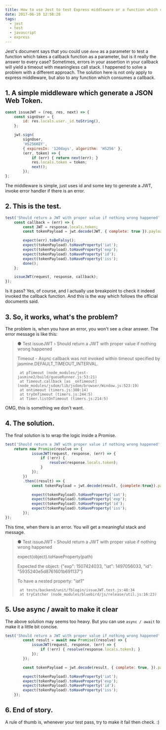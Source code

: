 ```yaml
---
title: How to use Jest to test Express middleware or a function which consumes a callback?
date: 2017-06-10 12:58:28
tags:
  - jest
  - test
  - javascript
  - express
---
```


Jest's document says that you could use `done` as a parameter to test a function which takes a callback function as a parameter, but is it really the answer to every case? Sometimes, errors in your assertion in your callback will yield a timeout with meaningless call stack. I happened to solve a problem with a different approach. The solution here is not only apply to express middleware, but also to any function which consumes a callback.

<!--more-->

## 1. A simple middleware which generate a JSON Web Token.

```javascript
const issueJWT = (req, res, next) => {
    const signUser = {
        id: res.locals.user._id.toString(),
    };

    jwt.sign( 
        signUser, 
        'HS256KEY', 
        { expiresIn: '120days', algorithm: 'HS256' },
        (err, token) => {
            if (err) { return next(err); }
            res.locals.token = token;
            next();
        });
};
```

The middleware is simple, just uses id and some key to generate a JWT, invoke error handler if there is an error. 

## 2. This is the test.

```javascript
test('Should return a JWT with proper value if nothing wrong happened', (done) => {
    const callback = (err) => {
        const JWT = response.locals.token;
        const tokenPayload = jwt.decode(JWT, { complete: true }).payload;

        expect(err).toBeFalsy();
        expect(tokenPayload).toHaveProperty('iat');
        expect(tokenPayload).toHaveProperty('exp');
        expect(tokenPayload).toHaveProperty('id');
        expect(tokenPayload).toHaveProperty('iss');
        done();
    };

    issueJWT(request, response, callback);
});
```

Is it pass? Yes, of course, and I actually use breakpoint to check it indeed invoked the callback function. And this is the way which follows the official documents said.

## 3. So, it works, what's the problem?

The problem is, when you have an error, you won't see a clear answer. The error message is like this:

>● Test issueJWT › Should return a JWT with proper value if nothing wrong happened
>
>    Timeout - Async callback was not invoked within timeout specified by jasmine.DEFAULT_TIMEOUT_INTERVAL.
>
>      at pTimeout (node_modules/jest-jasmine2/build/queueRunner.js:53:21)
>      at Timeout.callback [as _onTimeout] (node_modules/jsdom/lib/jsdom/browser/Window.js:523:19)
>      at ontimeout (timers.js:380:14)
>      at tryOnTimeout (timers.js:244:5)
>      at Timer.listOnTimeout (timers.js:214:5)

OMG, this is something we don't want.

## 4. The solution.

The final solution is to wrap the logic inside a Promise.

```javascript
test('Should return a JWT with proper value if nothing wrong happened', () => {
    return new Promise(resolve => {
            issueJWT(request, response, (err) => {
                if (!err) {
                    resolve(response.locals.token);
                }
            });
        })
        .then((result) => {
            const tokenPayload = jwt.decode(result, {complete:true}).payload;

            expect(tokenPayload).toHaveProperty('iat');
            expect(tokenPayload).toHaveProperty('exp');
            expect(tokenPayload).toHaveProperty('id');
            expect(tokenPayload).toHaveProperty('iss');
        });
});
```

This time, when there is an error. You will get a meaningful stack and message.

 >● Test issueJWT › Should return a JWT with proper value if nothing wrong happened
>
>    expect(object).toHaveProperty(path)
>
>    Expected the object:
>      {"exp": 1507424033, "iat": 1497056033, "id": "5935240e5d8761601b691137"}
>
>    To have a nested property:
>      "iat1"
>
>
>      at tests/backend/unit/fblogin/issueJWT.test.js:48:34
>      at tryCatcher (node_modules/bluebird/js/release/util.js:16:23)

## 5. Use async / await to make it clear
The above solution may seems too heavy. But you can use `async / await` to make it a little bit concise.

```javascript
test('Should return a JWT with proper value if nothing wrong happened', async () => {
        const result = await new Promise((resolve) => {
            issueJWT(request, response, (err) => {
                if (!err) { resolve(response.locals.token); }
            });
        });

        const tokenPayload = jwt.decode(result, { complete: true, }).payload;

        expect(tokenPayload).toHaveProperty('iat');
        expect(tokenPayload).toHaveProperty('exp');
        expect(tokenPayload).toHaveProperty('id');
        expect(tokenPayload).toHaveProperty('iss');
    });
``` 

## 6. End of story.
A rule of thumb is, whenever your test pass, try to make it fail then check. :)